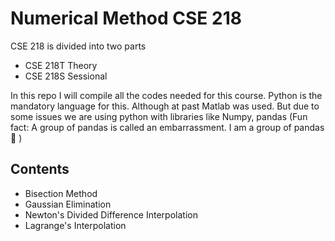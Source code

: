 # Numerical Method CSE 218

CSE 218 is divided into two parts
- CSE 218T Theory
- CSE 218S Sessional

In this repo I will compile all the codes needed for this course. Python is the mandatory language for this. Although at past Matlab was used. But due to some issues we are using python with libraries like Numpy, pandas (Fun fact: A group of pandas is called an embarrassment. I am a group of pandas :panda_face: )

## Contents
- Bisection Method
- Gaussian Elimination
- Newton's Divided Difference Interpolation
- Lagrange's Interpolation
